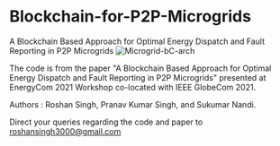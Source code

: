 # Blockchain-for-P2P-Microgrids
A Blockchain Based Approach for Optimal Energy Dispatch and Fault Reporting in P2P Microgrids
									![Microgrid-bC-arch](https://user-images.githubusercontent.com/42250206/154329397-087842e0-d62b-4bfb-9164-2b220970be80.png)

The code is from the paper "A Blockchain Based Approach for Optimal Energy Dispatch and Fault Reporting in P2P Microgrids" presented at EnergyCom 2021 Workshop co-located with IEEE GlobeCom 2021.

Authors : Roshan Singh, Pranav Kumar Singh, and Sukumar Nandi.

Direct your queries regarding the code and paper to roshansingh3000@gmail.com
